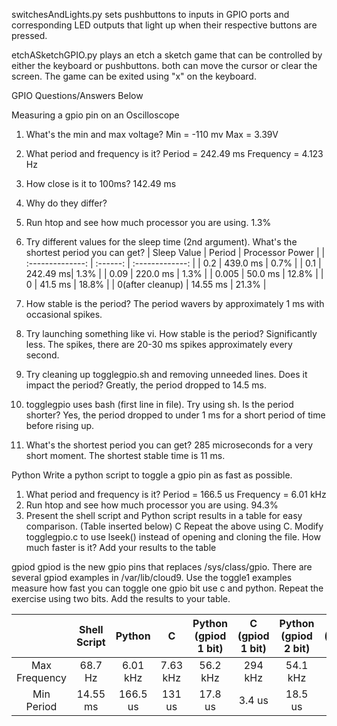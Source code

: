 switchesAndLights.py
  sets pushbuttons to inputs in GPIO ports and corresponding LED outputs that light up when their respective buttons are pressed.

etchASketchGPIO.py
  plays an etch a sketch game that can be controlled by either the keyboard or pushbuttons. both can move the cursor or clear the screen. The game can be exited using "x" on the keyboard.

GPIO Questions/Answers Below

Measuring a gpio pin on an Oscilloscope
1.	What's the min and max voltage?
	Min = -110 mv
	Max = 3.39V
2.	What period and frequency is it?
	Period = 242.49 ms
	Frequency = 4.123 Hz
3.	How close is it to 100ms?
	142.49 ms
4.	Why do they differ?
	
5.	Run htop and see how much processor you are using.
	1.3%
6.	Try different values for the sleep time (2nd argument). What's the shortest period you can get?
	| Sleep Value      |  Period  | Processor Power |
	| :--------------: | :------: | :-------------: |
	| 0.2              | 439.0 ms | 0.7%            |
	| 0.1              | 242.49 ms| 1.3%            |
	| 0.09             | 220.0 ms | 1.3%            |
	| 0.005            | 50.0 ms  | 12.8%           |
	| 0                | 41.5 ms  | 18.8%           |
	| 0(after cleanup) | 14.55 ms | 21.3%           |
7.	How stable is the period?
        The period wavers by approximately 1 ms with occasional spikes.
8.	Try launching something like vi. How stable is the period?
	Significantly less. The spikes, there are 20-30 ms spikes approximately every second.
9.	Try cleaning up togglegpio.sh and removing unneeded lines. Does it impact the period?
	Greatly, the period dropped to 14.5 ms.
10.	togglegpio uses bash (first line in file). Try using sh. Is the period shorter?
	Yes, the period dropped to under 1 ms for a short period of time before rising up.
11.	What's the shortest period you can get?
	285 microseconds for a very short moment. The shortest stable time is 11 ms.

Python 
Write a python script to toggle a gpio pin as fast as possible.  
1.	What period and frequency is it?
	Period = 166.5 us
	Frequency = 6.01 kHz
2.	Run htop and see how much processor you are using.
	94.3%
3.	Present the shell script and Python script results in a table for easy comparison. 
	(Table inserted below)
C
Repeat the above using C.  Modify togglegpio.c to use lseek() instead of opening and cloning the file.  How much faster is it?  Add your results to the table

gpiod
gpiod is the new gpio pins that replaces /sys/class/gpio.  There are several gpiod examples in /var/lib/cloud9.
Use the toggle1 examples measure how fast you can toggle one gpio bit use c and python.  Repeat the exercise using two bits.  Add the results to your table.

|               | Shell Script | Python   |   C      | Python (gpiod 1 bit) | C (gpiod 1 bit) | Python (gpiod 2 bit) | C (gpiod 2 bit) |
| :-----------: | :----------: | :------: | :------: | :------------------: | :-------------: | :------------------: | :-------------: |
| Max Frequency | 68.7 Hz      | 6.01 kHz | 7.63 kHz | 56.2 kHz             | 294 kHz         | 54.1 kHz             | 271 kHz         |
| Min Period    | 14.55 ms     | 166.5 us | 131 us   | 17.8 us              | 3.4 us          | 18.5 us              | 3.69 us         |

